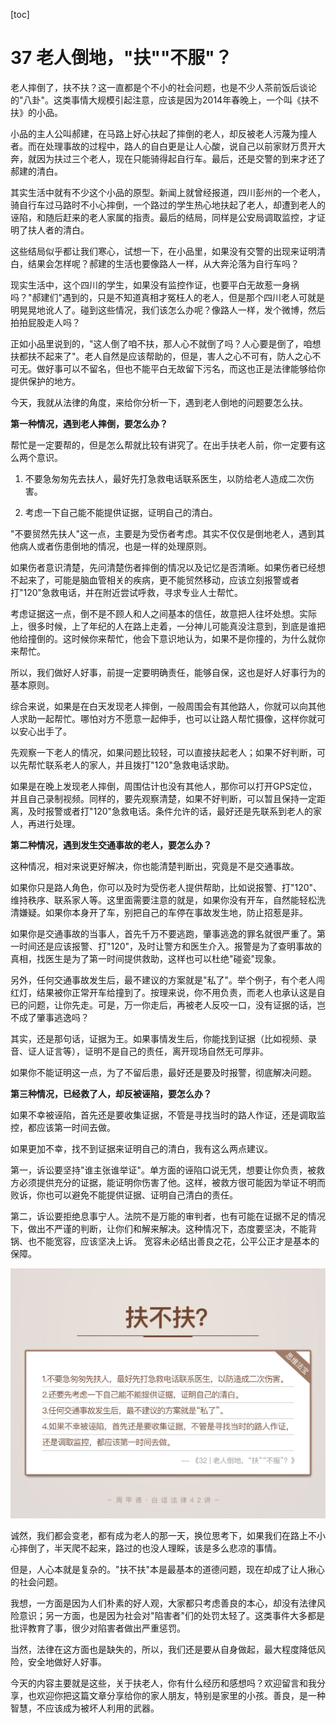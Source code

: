 [toc]
# 37 老人倒地，"扶""不服"？

老人摔倒了，扶不扶？这一直都是个不小的社会问题，也是不少人茶前饭后谈论的"八卦"。这类事情大规模引起注意，应该是因为2014年春晚上，一个叫《扶不扶》的小品。

小品的主人公叫郝建，在马路上好心扶起了摔倒的老人，却反被老人污蔑为撞人者。而在处理事故的过程中，路人的自白更是让人心酸，说自己以前家财万贯开大奔，就因为扶过三个老人，现在只能骑得起自行车。最后，还是交警的到来才还了郝建的清白。

其实生活中就有不少这个小品的原型。新闻上就曾经报道，四川彭州的一个老人，骑自行车过马路时不小心摔倒，一个路过的学生热心地扶起了老人，却遭到老人的诬陷，和随后赶来的老人家属的指责。最后的结局，同样是公安局调取监控，才证明了扶人者的清白。

这些结局似乎都让我们寒心，试想一下，在小品里，如果没有交警的出现来证明清白，结果会怎样呢？郝建的生活也要像路人一样，从大奔沦落为自行车吗？

现实生活中，这个四川的学生，如果没有监控作证，也要平白无故惹一身祸吗？"郝建们"遇到的，只是不知道真相才冤枉人的老人，但是那个四川老人可就是明晃晃地讹人了。碰到这些情况，我们该怎么办呢？像路人一样，发个微博，然后拍拍屁股走人吗？

正如小品里说到的，"这人倒了咱不扶，那人心不就倒了吗？人心要是倒了，咱想扶都扶不起来了"。老人自然是应该帮助的，但是，害人之心不可有，防人之心不可无。做好事可以不留名，但也不能平白无故留下污名，而这也正是法律能够给你提供保护的地方。

今天，我就从法律的角度，来给你分析一下，遇到老人倒地的问题要怎么扶。

**第一种情况，遇到老人摔倒，要怎么办？**

帮忙是一定要帮的，但是怎么帮就比较有讲究了。在出手扶老人前，你一定要有这么两个意识。

1. 不要急匆匆先去扶人，最好先打急救电话联系医生，以防给老人造成二次伤害。

2. 考虑一下自己能不能提供证据，证明自己的清白。

"不要贸然先扶人"这一点，主要是为受伤者考虑。其实不仅仅是倒地老人，遇到其他病人或者伤患倒地的情况，也是一样的处理原则。

如果伤者意识清楚，先问清楚伤者摔倒的情况以及记忆是否清晰。如果伤者已经想不起来了，可能是脑血管相关的疾病，更不能贸然移动，应该立刻报警或者打"120"急救电话，并在附近尝试呼救，寻求专业人士帮忙。

考虑证据这一点，倒不是不顾人和人之间基本的信任，故意把人往坏处想。实际上，很多时候，上了年纪的人在路上走着，一分神儿可能真没注意到，到底是谁把他给撞倒的。这时候你来帮忙，他会下意识地认为，如果不是你撞的，为什么就你来帮忙。

所以，我们做好人好事，前提一定要明确责任，能够自保，这也是好人好事行为的基本原则。

综合来说，如果是在白天发现老人摔倒，一般周围会有其他路人，你就可以向其他人求助一起帮忙。哪怕对方不愿意一起伸手，也可以让路人帮忙摄像，这样你就可以安心出手了。

先观察一下老人的情况，如果问题比较轻，可以直接扶起老人；如果不好判断，可以先帮忙联系老人的家人，并且拨打"120"急救电话求助。

如果是在晚上发现老人摔倒，周围估计也没有其他人，那你可以打开GPS定位，并且自己录制视频。同样的，要先观察清楚，如果不好判断，可以暂且保持一定距离，及时报警或者打"120"急救电话。条件允许的话，最好还是先联系到老人的家人，再进行处理。

**第二种情况，遇到发生交通事故的老人，要怎么办？**

这种情况，相对来说更好解决，你也能清楚判断出，究竟是不是交通事故。

如果你只是路人角色，你可以及时为受伤老人提供帮助，比如说报警、打"120"、维持秩序、联系家人等。这里面需要注意的就是，如果你没有开车，自然能轻松洗清嫌疑。如果你本身开了车，别把自己的车停在事故发生地，防止招惹是非。

如果你是交通事故的当事人，首先千万不要逃跑，肇事逃逸的罪名就很严重了。第一时间还是应该报警、打"120"，及时让警方和医生介入。报警是为了查明事故的真相，找医生是为了第一时间提供救助，这样也可以杜绝"碰瓷"现象。

另外，任何交通事故发生后，最不建议的方案就是"私了"。举个例子，有个老人闯红灯，结果被你正常开车给撞到了。按理来说，你不用负责，而老人也承认这是自已的问题，让你先走。可是，万一你走后，再被老人反咬一口，没有证据的话，岂不成了肇事逃逸吗？

其实，还是那句话，证据为王。如果事情发生后，你能找到证据（比如视频、录音、证人证言等），证明不是自己的责任，离开现场自然无可厚非。

如果你不能证明这一点，为了不留后患，最好还是要及时报警，彻底解决问题。

**第三种情况，已经救了人，却反被诬陷，要怎么办？**

如果不幸被诬陷，首先还是要收集证据，不管是寻找当时的路人作证，还是调取监控，都应该第一时间去做。

如果更加不幸，找不到证据来证明自己的清白，我有这么两点建议。

第一，诉讼要坚持"谁主张谁举证"。单方面的诬陷口说无凭，想要让你负责，被救方必须提供充分的证据，能证明你伤害了他。这样，被救方很可能因为举证不明而败诉，你也可以避免不能提供证据、证明自己清白的责任。

第二，诉讼要拒绝息事宁人。法院不是万能的审判者，也有可能在证据不足的情况下，做出不严谨的判断，让你们和解来解决。这种情况下，态度要坚决，不能背锅、也不能宽容，应该坚决上诉。 宽容未必结出善良之花，公平公正才是基本的保障。

![](assets/3e31439dd41b731d0cd0449f99b1a616.jpg)

诚然，我们都会变老，都有成为老人的那一天，换位思考下，如果我们在路上不小心摔倒了，半天爬不起来，路过的也没人理睬，该是多么悲凉的事情。

但是，人心本就是复杂的。"扶不扶"本是最基本的道德问题，现在却成了让人揪心的社会问题。

我想，一方面是因为人们朴素的好人观，大家都只考虑善良的本心，却没有法律风险意识；另一方面，也是因为社会对"陷害者"们的处罚太轻了。这类事件大多都是批评教育了事，很少对陷害者做出严重惩罚。

当然，法律在这方面也是缺失的，所以，我们还是要从自身做起，最大程度降低风险，安全地做好人好事。

今天的内容主要就是这些，关于扶老人，你有什么经历和感想吗？欢迎留言和我分享，也欢迎你把这篇文章分享给你的家人朋友，特别是家里的小孩。善良，是一种智慧，不应该成为被坏人利用的武器。  
